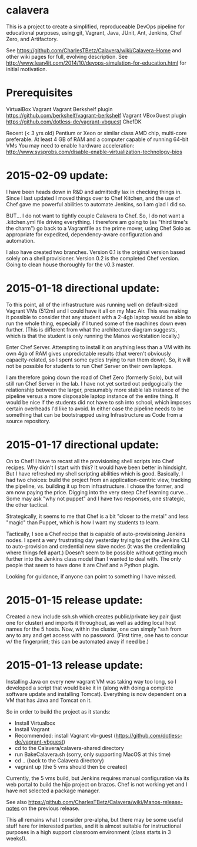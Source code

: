 calavera
========

This is a project to create a simplified, reproduceable DevOps pipeline for educational purposes, using git, Vagrant, Java, JUnit, Ant, Jenkins, Chef Zero, and Artifactory.  

See https://github.com/CharlesTBetz/Calavera/wiki/Calavera-Home and other wiki pages for full, evolving description. See http://www.lean4it.com/2014/10/devops-simulation-for-education.html for initial motivation.

Prerequisites
========
VirtualBox
Vagrant
    Vagrant Berkshelf plugin https://github.com/berkshelf/vagrant-berkshelf
    Vagrant VBoxGuest plugin https://github.com/dotless-de/vagrant-vbguest
ChefDK

Recent (< 3 yrs old) Pentium or Xeon or similar class AMD chip, multi-core preferable. 
At least 4 GB of RAM and a computer capable of running 64-bit VMs
You may need to enable hardware acceleration:
    http://www.sysprobs.com/disable-enable-virtualization-technology-bios


2015-02-09 update:
=======

I have been heads down in R&D and admittedly lax in checking things in. Since I last updated I moved things over to Chef Kitchen, and the use of Chef gave me powerful abilities to automate Jenkins, so I am glad I did so. 

BUT... I do not want to tightly couple Calavera to Chef. So, I do not want a .kitchen.yml file driving everything. I therefore am going to (as "third time's the charm") go back to a Vagrantfile as the prime mover, using Chef Solo as appropriate for expedited, dependency-aware configuration and automation. 

I also have created two branches. Version 0.1 is the original version based solely on a shell provisioner. Version 0.2 is the completed Chef version. Going to clean house thoroughly for the v0.3 master. 

2015-01-18 directional update:
========
To this point, all of the infrastructure was running well on default-sized Vagrant VMs (512m) and I could have it all on my Mac Air. This was making it possible to consider that any student with a 2-4gb laptop would be able to run the whole thing, especially if I tuned some of the machines down even further. (This is different from what the architecture diagram suggests, which is that the student is only running the Manos workstation locally.)

Enter Chef Server. Attempting to install it on anything less than a VM with its own 4gb of RAM gives unpredictable results (that weren't obviously capacity-related, so I spent some cycles trying to run them down). So, it will not be possible for students to run Chef Server on their own laptops. 

I am therefore going down the road of Chef Zero (formerly Solo), but will still run Chef Server in the lab. I have not yet sorted out pedgogically the relationship between the larger, presumably more stable lab instance of the pipeline versus a more disposable laptop instance of the entire thing. It would be nice if the students did not have to ssh into school, which imposes certain overheads I'd like to avoid. In either case the pipeline needs to be something that can be bootstrapped using Infrastructure as Code from a source repository. 

2015-01-17 directional update:
========
On to Chef! I have to recast all the provisioning shell scripts into Chef recipes. Why didn't I start with this? It would have been better in hindsight. But I have refreshed my shell scripting abilities which is good. Basically, I had two choices: build the project from an application-centric view, tracking the pipeline, vs. building it up from infrastructure. I chose the former, and am now paying the price. Digging into the very steep Chef learning curve... 
Some may ask "why not puppet" and I have two responses, one strategic, the other tactical. 

Strategically, it seems to me that Chef is a bit "closer to the metal" and less "magic" than Puppet, which is how I want my students to learn. 

Tactically, I see a Chef recipe that is capable of auto-provisioning Jenkins nodes. I spent a very frustrating day yesterday trying to get the Jenkins CLI to auto-provision and credential new slave nodes (it was the credentialing where things fell apart.) Doesn't seem to be possible without getting much further into the Jenkins class model than I wanted to deal with. The only people that seem to have done it are Chef and a Python plugin. 

Looking for guidance, if anyone can point to something I have missed. 

2015-01-15 release update:
========
Created a new include ssh.sh which creates public/private key pair (just one for cluster) and imports it throughout, as well as adding local host names for the 5 hosts. Now, within the cluster, one can simply "ssh <hostname> from any to any and get access with no password. (First time, one has to concur w/ the fingerprint; this can be automated away if need be.)

2015-01-13 release update:
========

Installing Java on every new vagrant VM was taking way too long, so I developed a script that would bake it in (along with doing a complete software update and installing Tomcat). Everything is now dependent on a VM that has Java and Tomcat on it. 

So in order to build the project as it stands:

- Install Virtualbox
- Install Vagrant
- Recommended: install Vagrant vb-guest (https://github.com/dotless-de/vagrant-vbguest)
- cd to the Calavera/calavera-shared directory
- run BakeCalavera.sh (sorry, only supporting MacOS at this time)
- cd .. (back to the Calavera directory)
- vagrant up (the 5 vms should then be created)

Currently, the 5 vms build, but Jenkins requires manual configuration via its web portal to build the hijo project on brazos. Chef is not working yet and I have not selected a package manager.

See also https://github.com/CharlesTBetz/Calavera/wiki/Manos-release-notes on the previous release.

This all remains what I consider pre-alpha, but there may be some useful stuff here for interested parties, and it is almost suitable for instructional purposes in a high support classroom environment (class starts in 3 weeks!). 
